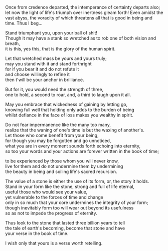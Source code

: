 Once from credence departed, the intemperance of certainty departs also; 
let now the light of life's triumph over inertness gleam forth! 
Even amidst the vast abyss, 
the voracity of which threatens all that is good in being and time. 
Thus I beg…

Stand triumphant you, upon your ball of shit!     
Though it may have a stank so wretched as to rob one of both vision and breath,     
it is this, yes this, that is the glory of the human spirit.    
    
Let that wretched mass be yours and yours truly;     
may you stand with it and stand forthright     
for if you bear it and do not refute it     
and choose willingly to refine it     
then t'will be your anchor in brilliance.    
    
But for it, you would need the strength of three,     
one to hold, a second to roar, and, a third to laugh upon it all.    
    
May you embrace that wickedness of gaining by letting go,     
knowing full well that holding only adds to the burden of being     
whilst defiance in the face of loss makes you wealthy in spirit.    
    
Do not fear impermanence like the many too many,     
realize that the waning of one's time is but the waxing of another's.     
Let those who come benefit from your being,     
for though you may be forgotten and go unnoticed,     
what you are in every moment sounds forth echoing into eternity,     
so too your words and your actions are forever written in the book of time;    
    
to be experienced by those whom you will never know,     
live for them and do not undermine them by undermining     
the beauty in being and soiling life's sacred recursion.    
    
The value of a stone is either the use of its form, or, the story it holds.     
Stand in your form like the stone, strong and full of life eternal,     
useful those who would see your value,     
yet vulnerable to the forces of time and change     
only in so much that your core undermines the integrity of your form;     
though inevitably form too will wear out beyond its usefulness     
so as not to impede the progress of eternity.    
   
Thus look to the stone that lasted three billion years to tell   
the tale of earth's becoming, become that stone and have   
your verse in the book of time.   
   
I wish only that yours is a verse worth retelling.   